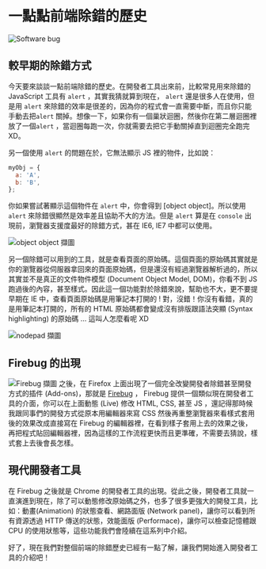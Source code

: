 # 一點點前端除錯的歷史

![Software bug](https://www.dropbox.com/s/op0lcbvxuuqwkdp/bug.jpg?raw=1)


## 較早期的除錯方式


今天要來談談一點前端除錯的歷史。在開發者工具出來前，比較常見用來除錯的JavaScript 工具有 `alert` ，其實我猜就算到現在， `alert` 還是很多人在使用，但是用 `alert` 來除錯的效率是很差的，因為你的程式會一直需要中斷，而且你只能手動去把`alert` 關掉。想像一下，如果你有一個巢狀迴圈，然後你在第二層迴圈裡放了一個`alert` ，當迴圈每跑一次，你就需要去把它手動關掉直到迴圈完全跑完 XD。

另一個使用 `alert` 的問題在於，它無法顯示 JS 裡的物件，比如說：

```js
myObj = {
  a: 'A',
  b: 'B',
};
```

你如果嘗試著顯示這個物件在 `alert` 中，你會得到 [object object]。所以使用`alert` 來除錯很顯然是效率差且協助不大的方法。但是 `alert` 算是在 `console` 出現前，瀏覽器支援度最好的除錯方式，甚在 IE6, IE7 中都可以使用。

![object object 擷圖](https://www.dropbox.com/s/44s17s3shmi4oym/alert-object.jpg?raw=1)

另一個除錯可以用到的工具，就是查看頁面的原始碼。這個頁面的原始碼其實就是你的瀏覽器從伺服器拿回來的頁面原始碼，但是還沒有經過瀏覽器解析過的，所以其實並不是真正的文件物件模型 (Document Object Model, DOM)，你看不到 JS 跑過後的內容，甚至樣式。因此這一個功能對於除錯來說，幫助也不大，更不要提早期在 IE 中，查看頁面原始碼是用筆記本打開的 ! 對，沒錯！你沒有看錯，真的是用筆記本打開的，所有的 HTML 原始碼都會變成沒有排版跟語法突顯 (Syntax highlighting) 的原始碼 … 這叫人怎麼看呢 XD

![nodepad 擷圖](https://www.dropbox.com/s/sbjvkj7l70ypv24/IE-page-source2.jpg?raw=1)

## Firebug 的出現

![Firebug 擷圖](https://www.dropbox.com/s/rdprcw28qbvf0p0/firebug-large.png?raw=1)
之後，在 Firefox 上面出現了一個完全改變開發者除錯甚至開發方式的插件 (Add-ons)，那就是 [Firebug](https://getfirebug.com/) ， Firebug 提供一個類似現在開發者工具的介面，你可以在上面動態 (Live) 修改 HTML, CSS, 甚至 JS ，還記得那時候我跟同事們的開發方式從原本用編輯器來寫 CSS 然後再重整瀏覽器來看樣式套用後的效果改成直接寫在 Firebug 的編輯器裡，在看到樣子套用上去的效果之後，再把程式貼回編輯器裡，因為這樣的工作流程更快而且更準確，不需要去猜說，樣式套上去後會長怎樣。

## 現代開發者工具

在 Firebug 之後就是 Chrome 的開發者工具的出現。從此之後，開發者工具就一直演進到現在，除了可以動態修改原始碼之外，也多了很多更強大的開發工具，比如：動畫(Animation) 的狀態查看、網路面版 (Network panel)，讓你可以看到所有資源透過 HTTP 傳送的狀態，效能面版 (Performace)，讓你可以檢查記憶體跟 CPU 的使用狀態等，這些功能我們會陸續在這系列中介紹。

好了，現在我們對整個前端的除錯歷史已經有一點了解，讓我們開始進入開發者工具的介紹吧！
